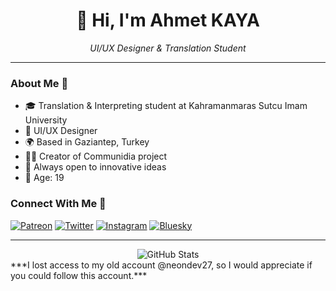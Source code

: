 <div align="center">
  <h1>👋 Hi, I'm Ahmet KAYA</h1>
  <p><i>UI/UX Designer & Translation Student</i></p>
</div>

---

### About Me 🎯
- 🎓 Translation & Interpreting student at Kahramanmaras Sutcu Imam University
- 🎨 UI/UX Designer
- 🌍 Based in Gaziantep, Turkey
- 👨‍💻 Creator of Communidia project
- 🔄 Always open to innovative ideas
- 💬 Age: 19

### Connect With Me 🤝
[![Patreon](https://img.shields.io/badge/Patreon-F96854?style=for-the-badge&logo=patreon&logoColor=white)](https://patreon.com/neodev27)
[![Twitter](https://img.shields.io/badge/Twitter-1DA1F2?style=for-the-badge&logo=twitter&logoColor=white)](https://x.com/NeoDev27)
[![Instagram](https://img.shields.io/badge/Instagram-E4405F?style=for-the-badge&logo=instagram&logoColor=white)](https://instagram.com/neodev27)
[![Bluesky](https://img.shields.io/badge/Bluesky-0285FF?style=for-the-badge&logo=bluesky&logoColor=white)](https://bsky.app/profile/neodev27.bsky.social)

---

<div align="center">
  <img src="https://github-readme-stats.vercel.app/api?username=neodev27&show_icons=true&theme=tokyonight" alt="GitHub Stats" />
</div>
***I lost access to my old account @neondev27, so I would appreciate if you could follow this account.***

